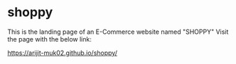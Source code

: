 # shoppy
This is the landing page of an E-Commerce website named "SHOPPY" 
Visit the page with the below link:

https://arijit-muk02.github.io/shoppy/
